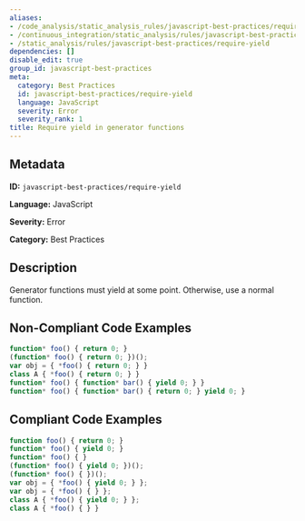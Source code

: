 ```yaml
---
aliases:
- /code_analysis/static_analysis_rules/javascript-best-practices/require-yield
- /continuous_integration/static_analysis/rules/javascript-best-practices/require-yield
- /static_analysis/rules/javascript-best-practices/require-yield
dependencies: []
disable_edit: true
group_id: javascript-best-practices
meta:
  category: Best Practices
  id: javascript-best-practices/require-yield
  language: JavaScript
  severity: Error
  severity_rank: 1
title: Require yield in generator functions
---
```

<!--  SOURCED FROM https://github.com/DataDog/datadog-static-analyzer-rule-docs -->


## Metadata
**ID:** `javascript-best-practices/require-yield`

**Language:** JavaScript

**Severity:** Error

**Category:** Best Practices

## Description
Generator functions must yield at some point. Otherwise, use a normal function.

## Non-Compliant Code Examples
```javascript
function* foo() { return 0; }
(function* foo() { return 0; })();
var obj = { *foo() { return 0; } }
class A { *foo() { return 0; } }
function* foo() { function* bar() { yield 0; } }
function* foo() { function* bar() { return 0; } yield 0; }
```

## Compliant Code Examples
```javascript
function foo() { return 0; }
function* foo() { yield 0; }
function* foo() { }
(function* foo() { yield 0; })();
(function* foo() { })();
var obj = { *foo() { yield 0; } };
var obj = { *foo() { } };
class A { *foo() { yield 0; } };
class A { *foo() { } }
```
